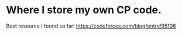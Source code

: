 # Where I store my own CP code.
Best resource I found so far!
https://codeforces.com/blog/entry/95106
